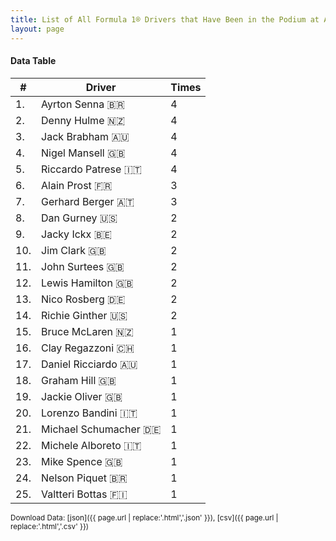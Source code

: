```yaml
---
title: List of All Formula 1® Drivers that Have Been in the Podium at Autódromo Hermanos Rodríguez
layout: page
---
```


<canvas id="chart" width="400" height="180"></canvas>
<script>
var data = {
    "datasets": [
        {
            "backgroundColor": "#f3a935",
            "borderColor": "#f68639",
            "borderWidth": 1,
            "data": [
                4.0,
                4.0,
                4.0,
                4.0,
                4.0,
                3.0,
                3.0,
                2.0,
                2.0,
                2.0,
                2.0,
                2.0,
                2.0,
                2.0,
                1.0,
                1.0,
                1.0,
                1.0,
                1.0,
                1.0,
                1.0,
                1.0,
                1.0,
                1.0,
                1.0
            ],
            "label": "Times"
        }
    ],
    "labels": [
        "Ayrton Senna 🇧🇷",
        "Denny Hulme 🇳🇿",
        "Jack Brabham 🇦🇺",
        "Nigel Mansell 🇬🇧",
        "Riccardo Patrese 🇮🇹",
        "Alain Prost 🇫🇷",
        "Gerhard Berger 🇦🇹",
        "Dan Gurney 🇺🇸",
        "Jacky Ickx 🇧🇪",
        "Jim Clark 🇬🇧",
        "John Surtees 🇬🇧",
        "Lewis Hamilton 🇬🇧",
        "Nico Rosberg 🇩🇪",
        "Richie Ginther 🇺🇸",
        "Bruce McLaren 🇳🇿",
        "Clay Regazzoni 🇨🇭",
        "Daniel Ricciardo 🇦🇺",
        "Graham Hill 🇬🇧",
        "Jackie Oliver 🇬🇧",
        "Lorenzo Bandini 🇮🇹",
        "Michael Schumacher 🇩🇪",
        "Michele Alboreto 🇮🇹",
        "Mike Spence 🇬🇧",
        "Nelson Piquet 🇧🇷",
        "Valtteri Bottas 🇫🇮"
    ]
};
var options = {
  legend: {
    display: false
  },
  scales: {
    xAxes: [{
      ticks: {
        beginAtZero: true,
        maxRotation: 180,
        display: window.innerWidth > 800
      }
    }],
    yAxes: [{
      ticks: {
        beginAtZero: true
      }
    }]
  },
  onResize: function(chart, size) {
    chart.options.scales.xAxes[0].ticks.display = size.width > 800;
  }
};
new Chart("chart", {
    data: data,
    type: 'bar',
    options: options
});
</script>



#### Data Table

| # | Driver | Times |
|--|--|--|
| 1. | Ayrton Senna 🇧🇷 | 4 |
| 2. | Denny Hulme 🇳🇿 | 4 |
| 3. | Jack Brabham 🇦🇺 | 4 |
| 4. | Nigel Mansell 🇬🇧 | 4 |
| 5. | Riccardo Patrese 🇮🇹 | 4 |
| 6. | Alain Prost 🇫🇷 | 3 |
| 7. | Gerhard Berger 🇦🇹 | 3 |
| 8. | Dan Gurney 🇺🇸 | 2 |
| 9. | Jacky Ickx 🇧🇪 | 2 |
| 10. | Jim Clark 🇬🇧 | 2 |
| 11. | John Surtees 🇬🇧 | 2 |
| 12. | Lewis Hamilton 🇬🇧 | 2 |
| 13. | Nico Rosberg 🇩🇪 | 2 |
| 14. | Richie Ginther 🇺🇸 | 2 |
| 15. | Bruce McLaren 🇳🇿 | 1 |
| 16. | Clay Regazzoni 🇨🇭 | 1 |
| 17. | Daniel Ricciardo 🇦🇺 | 1 |
| 18. | Graham Hill 🇬🇧 | 1 |
| 19. | Jackie Oliver 🇬🇧 | 1 |
| 20. | Lorenzo Bandini 🇮🇹 | 1 |
| 21. | Michael Schumacher 🇩🇪 | 1 |
| 22. | Michele Alboreto 🇮🇹 | 1 |
| 23. | Mike Spence 🇬🇧 | 1 |
| 24. | Nelson Piquet 🇧🇷 | 1 |
| 25. | Valtteri Bottas 🇫🇮 | 1 |

<small>Download Data: [json]({{ page.url | replace:'.html','.json' }}), [csv]({{ page.url | replace:'.html','.csv' }})</small>
